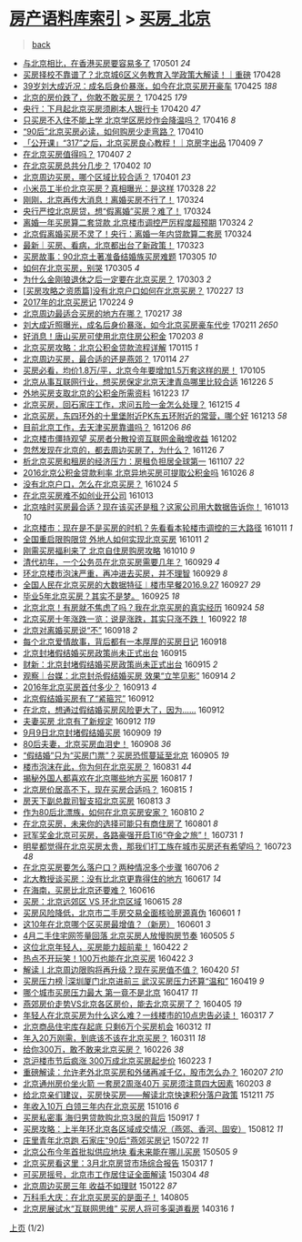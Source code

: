 [房产语料库索引](../../README.md)  > [买房_北京](买房_北京.md)
====
> [back](../README.md)

- [与北京相比，在香港买房要容易多了](http://jkwz.applinzi.com/ittc/6962772982052160517.html#%E4%B8%8E%E5%8C%97%E4%BA%AC%E7%9B%B8%E6%AF%94%EF%BC%8C%E5%9C%A8%E9%A6%99%E6%B8%AF%E4%B9%B0%E6%88%BF%E8%A6%81%E5%AE%B9%E6%98%93%E5%A4%9A%E4%BA%86) 170501 *24* 
- [买房择校不靠谱了？北京城6区义务教育入学政策大解读！｜重磅](http://jkwz.applinzi.com/ittc/6961579873679180804.html#%E4%B9%B0%E6%88%BF%E6%8B%A9%E6%A0%A1%E4%B8%8D%E9%9D%A0%E8%B0%B1%E4%BA%86%EF%BC%9F%E5%8C%97%E4%BA%AC%E5%9F%8E6%E5%8C%BA%E4%B9%89%E5%8A%A1%E6%95%99%E8%82%B2%E5%85%A5%E5%AD%A6%E6%94%BF%E7%AD%96%E5%A4%A7%E8%A7%A3%E8%AF%BB%EF%BC%81%EF%BD%9C%E9%87%8D%E7%A3%85) 170428  
- [39岁刘大成近况：成名后身价暴涨，如今在北京买房开豪车](http://jkwz.applinzi.com/ittc/6960590643976995844.html#39%E5%B2%81%E5%88%98%E5%A4%A7%E6%88%90%E8%BF%91%E5%86%B5%EF%BC%9A%E6%88%90%E5%90%8D%E5%90%8E%E8%BA%AB%E4%BB%B7%E6%9A%B4%E6%B6%A8%EF%BC%8C%E5%A6%82%E4%BB%8A%E5%9C%A8%E5%8C%97%E4%BA%AC%E4%B9%B0%E6%88%BF%E5%BC%80%E8%B1%AA%E8%BD%A6) 170425 *188* 
- [北京的房价跌了，你敢不敢买房？](http://jkwz.applinzi.com/ittc/6960538360576738308.html#%E5%8C%97%E4%BA%AC%E7%9A%84%E6%88%BF%E4%BB%B7%E8%B7%8C%E4%BA%86%EF%BC%8C%E4%BD%A0%E6%95%A2%E4%B8%8D%E6%95%A2%E4%B9%B0%E6%88%BF%EF%BC%9F) 170425 *179* 
- [央行：下月起北京买房须刷本人银行卡](http://jkwz.applinzi.com/ittc/6958706608497492996.html#%E5%A4%AE%E8%A1%8C%EF%BC%9A%E4%B8%8B%E6%9C%88%E8%B5%B7%E5%8C%97%E4%BA%AC%E4%B9%B0%E6%88%BF%E9%A1%BB%E5%88%B7%E6%9C%AC%E4%BA%BA%E9%93%B6%E8%A1%8C%E5%8D%A1) 170420 *47* 
- [只买房不入住不能上学 北京学区房炒作会降温吗？](http://jkwz.applinzi.com/ittc/6957150937817809924.html#%E5%8F%AA%E4%B9%B0%E6%88%BF%E4%B8%8D%E5%85%A5%E4%BD%8F%E4%B8%8D%E8%83%BD%E4%B8%8A%E5%AD%A6+%E5%8C%97%E4%BA%AC%E5%AD%A6%E5%8C%BA%E6%88%BF%E7%82%92%E4%BD%9C%E4%BC%9A%E9%99%8D%E6%B8%A9%E5%90%97%EF%BC%9F) 170416 *8* 
- [“90后”北京买房必读，如何购房少走弯路？](http://jkwz.applinzi.com/ittc/6954933336924488709.html#%E2%80%9C90%E5%90%8E%E2%80%9D%E5%8C%97%E4%BA%AC%E4%B9%B0%E6%88%BF%E5%BF%85%E8%AF%BB%EF%BC%8C%E5%A6%82%E4%BD%95%E8%B4%AD%E6%88%BF%E5%B0%91%E8%B5%B0%E5%BC%AF%E8%B7%AF%EF%BC%9F) 170410  
- [「公开课」“317”之后，北京买房良心教程！｜京房字出品](http://jkwz.applinzi.com/ittc/6954643725862044677.html#%E3%80%8C%E5%85%AC%E5%BC%80%E8%AF%BE%E3%80%8D%E2%80%9C317%E2%80%9D%E4%B9%8B%E5%90%8E%EF%BC%8C%E5%8C%97%E4%BA%AC%E4%B9%B0%E6%88%BF%E8%89%AF%E5%BF%83%E6%95%99%E7%A8%8B%EF%BC%81%EF%BD%9C%E4%BA%AC%E6%88%BF%E5%AD%97%E5%87%BA%E5%93%81) 170409 *7* 
- [在北京买房值得吗？](http://jkwz.applinzi.com/ittc/6953860047925937157.html#%E5%9C%A8%E5%8C%97%E4%BA%AC%E4%B9%B0%E6%88%BF%E5%80%BC%E5%BE%97%E5%90%97%EF%BC%9F) 170407 *2* 
- [在北京买房总共分几步？](http://jkwz.applinzi.com/ittc/6952080064312247301.html#%E5%9C%A8%E5%8C%97%E4%BA%AC%E4%B9%B0%E6%88%BF%E6%80%BB%E5%85%B1%E5%88%86%E5%87%A0%E6%AD%A5%EF%BC%9F) 170402 *10* 
- [北京周边买房，哪个区域比较合适？](http://jkwz.applinzi.com/ittc/6951709118191633412.html#%E5%8C%97%E4%BA%AC%E5%91%A8%E8%BE%B9%E4%B9%B0%E6%88%BF%EF%BC%8C%E5%93%AA%E4%B8%AA%E5%8C%BA%E5%9F%9F%E6%AF%94%E8%BE%83%E5%90%88%E9%80%82%EF%BC%9F) 170401 *23* 
- [小米员工半价北京买房？真相曝光：是这样](http://jkwz.applinzi.com/ittc/6950031556105208836.html#%E5%B0%8F%E7%B1%B3%E5%91%98%E5%B7%A5%E5%8D%8A%E4%BB%B7%E5%8C%97%E4%BA%AC%E4%B9%B0%E6%88%BF%EF%BC%9F%E7%9C%9F%E7%9B%B8%E6%9B%9D%E5%85%89%EF%BC%9A%E6%98%AF%E8%BF%99%E6%A0%B7) 170328 *22* 
- [刚刚，北京再传大消息！离婚买房不行了！](http://jkwz.applinzi.com/ittc/6948682464221479940.html#%E5%88%9A%E5%88%9A%EF%BC%8C%E5%8C%97%E4%BA%AC%E5%86%8D%E4%BC%A0%E5%A4%A7%E6%B6%88%E6%81%AF%EF%BC%81%E7%A6%BB%E5%A9%9A%E4%B9%B0%E6%88%BF%E4%B8%8D%E8%A1%8C%E4%BA%86%EF%BC%81) 170324  
- [央行严控北京房贷，想“假离婚”买房？难了！](http://jkwz.applinzi.com/ittc/6948616040501216261.html#%E5%A4%AE%E8%A1%8C%E4%B8%A5%E6%8E%A7%E5%8C%97%E4%BA%AC%E6%88%BF%E8%B4%B7%EF%BC%8C%E6%83%B3%E2%80%9C%E5%81%87%E7%A6%BB%E5%A9%9A%E2%80%9D%E4%B9%B0%E6%88%BF%EF%BC%9F%E9%9A%BE%E4%BA%86%EF%BC%81) 170324  
- [离婚一年买房算二套贷款 北京楼市调控严厉程度超预期](http://jkwz.applinzi.com/ittc/6948551991017079813.html#%E7%A6%BB%E5%A9%9A%E4%B8%80%E5%B9%B4%E4%B9%B0%E6%88%BF%E7%AE%97%E4%BA%8C%E5%A5%97%E8%B4%B7%E6%AC%BE+%E5%8C%97%E4%BA%AC%E6%A5%BC%E5%B8%82%E8%B0%83%E6%8E%A7%E4%B8%A5%E5%8E%89%E7%A8%8B%E5%BA%A6%E8%B6%85%E9%A2%84%E6%9C%9F) 170324 *2* 
- [北京假离婚买房不灵了！央行：离婚一年内贷款算二套房](http://jkwz.applinzi.com/ittc/6948523357770351620.html#%E5%8C%97%E4%BA%AC%E5%81%87%E7%A6%BB%E5%A9%9A%E4%B9%B0%E6%88%BF%E4%B8%8D%E7%81%B5%E4%BA%86%EF%BC%81%E5%A4%AE%E8%A1%8C%EF%BC%9A%E7%A6%BB%E5%A9%9A%E4%B8%80%E5%B9%B4%E5%86%85%E8%B4%B7%E6%AC%BE%E7%AE%97%E4%BA%8C%E5%A5%97%E6%88%BF) 170324  
- [最新｜买房、看病，北京都出台了新政策！](http://jkwz.applinzi.com/ittc/6948277362859967493.html#%E6%9C%80%E6%96%B0%EF%BD%9C%E4%B9%B0%E6%88%BF%E3%80%81%E7%9C%8B%E7%97%85%EF%BC%8C%E5%8C%97%E4%BA%AC%E9%83%BD%E5%87%BA%E5%8F%B0%E4%BA%86%E6%96%B0%E6%94%BF%E7%AD%96%EF%BC%81) 170323  
- [买房故事：90北京土著准备结婚族买房难题](http://jkwz.applinzi.com/ittc/6941682160565224453.html#%E4%B9%B0%E6%88%BF%E6%95%85%E4%BA%8B%EF%BC%9A90%E5%8C%97%E4%BA%AC%E5%9C%9F%E8%91%97%E5%87%86%E5%A4%87%E7%BB%93%E5%A9%9A%E6%97%8F%E4%B9%B0%E6%88%BF%E9%9A%BE%E9%A2%98) 170305 *10* 
- [如何在北京买房，别哭](http://jkwz.applinzi.com/ittc/6941187813616911365.html#%E5%A6%82%E4%BD%95%E5%9C%A8%E5%8C%97%E4%BA%AC%E4%B9%B0%E6%88%BF%EF%BC%8C%E5%88%AB%E5%93%AD) 170305 *4* 
- [为什么金刚狼退休之后一定要在北京买房？](http://jkwz.applinzi.com/ittc/6940921643462558725.html#%E4%B8%BA%E4%BB%80%E4%B9%88%E9%87%91%E5%88%9A%E7%8B%BC%E9%80%80%E4%BC%91%E4%B9%8B%E5%90%8E%E4%B8%80%E5%AE%9A%E8%A6%81%E5%9C%A8%E5%8C%97%E4%BA%AC%E4%B9%B0%E6%88%BF%EF%BC%9F) 170303 *2* 
- [[买房攻略之资质篇]没有北京户口如何在北京买房？](http://jkwz.applinzi.com/ittc/6939326395342914565.html#%5B%E4%B9%B0%E6%88%BF%E6%94%BB%E7%95%A5%E4%B9%8B%E8%B5%84%E8%B4%A8%E7%AF%87%5D%E6%B2%A1%E6%9C%89%E5%8C%97%E4%BA%AC%E6%88%B7%E5%8F%A3%E5%A6%82%E4%BD%95%E5%9C%A8%E5%8C%97%E4%BA%AC%E4%B9%B0%E6%88%BF%EF%BC%9F) 170227 *13* 
- [2017年的北京买房记](http://jkwz.applinzi.com/ittc/6938252194410398724.html#2017%E5%B9%B4%E7%9A%84%E5%8C%97%E4%BA%AC%E4%B9%B0%E6%88%BF%E8%AE%B0) 170224 *9* 
- [北京周边最适合买房的地方在哪？](http://jkwz.applinzi.com/ittc/6935653487131231236.html#%E5%8C%97%E4%BA%AC%E5%91%A8%E8%BE%B9%E6%9C%80%E9%80%82%E5%90%88%E4%B9%B0%E6%88%BF%E7%9A%84%E5%9C%B0%E6%96%B9%E5%9C%A8%E5%93%AA%EF%BC%9F) 170217 *38* 
- [刘大成近照曝光，成名后身价暴涨，如今北京买房豪车代步](http://jkwz.applinzi.com/ittc/6933406876091024388.html#%E5%88%98%E5%A4%A7%E6%88%90%E8%BF%91%E7%85%A7%E6%9B%9D%E5%85%89%EF%BC%8C%E6%88%90%E5%90%8D%E5%90%8E%E8%BA%AB%E4%BB%B7%E6%9A%B4%E6%B6%A8%EF%BC%8C%E5%A6%82%E4%BB%8A%E5%8C%97%E4%BA%AC%E4%B9%B0%E6%88%BF%E8%B1%AA%E8%BD%A6%E4%BB%A3%E6%AD%A5) 170211 *2650* 
- [好消息！唐山买房可使用北京住房公积金](http://jkwz.applinzi.com/ittc/6930524672218366980.html#%E5%A5%BD%E6%B6%88%E6%81%AF%EF%BC%81%E5%94%90%E5%B1%B1%E4%B9%B0%E6%88%BF%E5%8F%AF%E4%BD%BF%E7%94%A8%E5%8C%97%E4%BA%AC%E4%BD%8F%E6%88%BF%E5%85%AC%E7%A7%AF%E9%87%91) 170203 *8* 
- [北京买房攻略：北京公积金贷款流程详解](http://jkwz.applinzi.com/ittc/6922645039095481349.html#%E5%8C%97%E4%BA%AC%E4%B9%B0%E6%88%BF%E6%94%BB%E7%95%A5%EF%BC%9A%E5%8C%97%E4%BA%AC%E5%85%AC%E7%A7%AF%E9%87%91%E8%B4%B7%E6%AC%BE%E6%B5%81%E7%A8%8B%E8%AF%A6%E8%A7%A3) 170115 *1* 
- [北京周边买房，最合适的还是燕郊？](http://jkwz.applinzi.com/ittc/6923124263052903428.html#%E5%8C%97%E4%BA%AC%E5%91%A8%E8%BE%B9%E4%B9%B0%E6%88%BF%EF%BC%8C%E6%9C%80%E5%90%88%E9%80%82%E7%9A%84%E8%BF%98%E6%98%AF%E7%87%95%E9%83%8A%EF%BC%9F) 170114 *27* 
- [买房必看，均价1.8万/平，北京今年要增加1.5万套这样的房！](http://jkwz.applinzi.com/ittc/6919699174483559429.html#%E4%B9%B0%E6%88%BF%E5%BF%85%E7%9C%8B%EF%BC%8C%E5%9D%87%E4%BB%B71.8%E4%B8%87%2F%E5%B9%B3%EF%BC%8C%E5%8C%97%E4%BA%AC%E4%BB%8A%E5%B9%B4%E8%A6%81%E5%A2%9E%E5%8A%A01.5%E4%B8%87%E5%A5%97%E8%BF%99%E6%A0%B7%E7%9A%84%E6%88%BF%EF%BC%81) 170105  
- [北京从事互联网行业，想买房保定北京天津青岛哪里比较合适](http://jkwz.applinzi.com/ittc/6915891507671614469.html#%E5%8C%97%E4%BA%AC%E4%BB%8E%E4%BA%8B%E4%BA%92%E8%81%94%E7%BD%91%E8%A1%8C%E4%B8%9A%EF%BC%8C%E6%83%B3%E4%B9%B0%E6%88%BF%E4%BF%9D%E5%AE%9A%E5%8C%97%E4%BA%AC%E5%A4%A9%E6%B4%A5%E9%9D%92%E5%B2%9B%E5%93%AA%E9%87%8C%E6%AF%94%E8%BE%83%E5%90%88%E9%80%82) 161226 *5* 
- [外地买房支取北京的公积金所需资料](http://jkwz.applinzi.com/ittc/6914871314371593220.html#%E5%A4%96%E5%9C%B0%E4%B9%B0%E6%88%BF%E6%94%AF%E5%8F%96%E5%8C%97%E4%BA%AC%E7%9A%84%E5%85%AC%E7%A7%AF%E9%87%91%E6%89%80%E9%9C%80%E8%B5%84%E6%96%99) 161223 *17* 
- [北京买房，回石家庄工作，求问五险一金怎么处理？](http://jkwz.applinzi.com/ittc/6911812406744712196.html#%E5%8C%97%E4%BA%AC%E4%B9%B0%E6%88%BF%EF%BC%8C%E5%9B%9E%E7%9F%B3%E5%AE%B6%E5%BA%84%E5%B7%A5%E4%BD%9C%EF%BC%8C%E6%B1%82%E9%97%AE%E4%BA%94%E9%99%A9%E4%B8%80%E9%87%91%E6%80%8E%E4%B9%88%E5%A4%84%E7%90%86%EF%BC%9F) 161215 *4* 
- [北京买房，东四环外的十里堡附近PK东五环附近的常营，哪个好](http://jkwz.applinzi.com/ittc/6911075442949096452.html#%E5%8C%97%E4%BA%AC%E4%B9%B0%E6%88%BF%EF%BC%8C%E4%B8%9C%E5%9B%9B%E7%8E%AF%E5%A4%96%E7%9A%84%E5%8D%81%E9%87%8C%E5%A0%A1%E9%99%84%E8%BF%91PK%E4%B8%9C%E4%BA%94%E7%8E%AF%E9%99%84%E8%BF%91%E7%9A%84%E5%B8%B8%E8%90%A5%EF%BC%8C%E5%93%AA%E4%B8%AA%E5%A5%BD) 161213 *58* 
- [目前北京工作，去天津买房靠谱吗？](http://jkwz.applinzi.com/ittc/6908462061297599492.html#%E7%9B%AE%E5%89%8D%E5%8C%97%E4%BA%AC%E5%B7%A5%E4%BD%9C%EF%BC%8C%E5%8E%BB%E5%A4%A9%E6%B4%A5%E4%B9%B0%E6%88%BF%E9%9D%A0%E8%B0%B1%E5%90%97%EF%BC%9F) 161206 *86* 
- [北京楼市僵持观望 买房者分散投资互联网金融增收益](http://jkwz.applinzi.com/ittc/6907085848901583877.html#%E5%8C%97%E4%BA%AC%E6%A5%BC%E5%B8%82%E5%83%B5%E6%8C%81%E8%A7%82%E6%9C%9B+%E4%B9%B0%E6%88%BF%E8%80%85%E5%88%86%E6%95%A3%E6%8A%95%E8%B5%84%E4%BA%92%E8%81%94%E7%BD%91%E9%87%91%E8%9E%8D%E5%A2%9E%E6%94%B6%E7%9B%8A) 161202  
- [忽然发现在北京的，都去周边买房了，为什么？](http://jkwz.applinzi.com/ittc/6904789954646770693.html#%E5%BF%BD%E7%84%B6%E5%8F%91%E7%8E%B0%E5%9C%A8%E5%8C%97%E4%BA%AC%E7%9A%84%EF%BC%8C%E9%83%BD%E5%8E%BB%E5%91%A8%E8%BE%B9%E4%B9%B0%E6%88%BF%E4%BA%86%EF%BC%8C%E4%B8%BA%E4%BB%80%E4%B9%88%EF%BC%9F) 161126 *7* 
- [析北京买房和租房的经济压力：房租负担居全球第一](http://jkwz.applinzi.com/ittc/6897684175066235908.html#%E6%9E%90%E5%8C%97%E4%BA%AC%E4%B9%B0%E6%88%BF%E5%92%8C%E7%A7%9F%E6%88%BF%E7%9A%84%E7%BB%8F%E6%B5%8E%E5%8E%8B%E5%8A%9B%EF%BC%9A%E6%88%BF%E7%A7%9F%E8%B4%9F%E6%8B%85%E5%B1%85%E5%85%A8%E7%90%83%E7%AC%AC%E4%B8%80) 161107 *22* 
- [2016北京公积金贷款利率 北京异地买房可提取公积金吗](http://jkwz.applinzi.com/ittc/6893337859833988101.html#2016%E5%8C%97%E4%BA%AC%E5%85%AC%E7%A7%AF%E9%87%91%E8%B4%B7%E6%AC%BE%E5%88%A9%E7%8E%87+%E5%8C%97%E4%BA%AC%E5%BC%82%E5%9C%B0%E4%B9%B0%E6%88%BF%E5%8F%AF%E6%8F%90%E5%8F%96%E5%85%AC%E7%A7%AF%E9%87%91%E5%90%97) 161026 *8* 
- [没有北京户口，怎么在北京买房？](http://jkwz.applinzi.com/ittc/6892516771570910213.html#%E6%B2%A1%E6%9C%89%E5%8C%97%E4%BA%AC%E6%88%B7%E5%8F%A3%EF%BC%8C%E6%80%8E%E4%B9%88%E5%9C%A8%E5%8C%97%E4%BA%AC%E4%B9%B0%E6%88%BF%EF%BC%9F) 161024 *5* 
- [在北京买房难不如创业开公司](http://jkwz.applinzi.com/ittc/6888512300293555205.html#%E5%9C%A8%E5%8C%97%E4%BA%AC%E4%B9%B0%E6%88%BF%E9%9A%BE%E4%B8%8D%E5%A6%82%E5%88%9B%E4%B8%9A%E5%BC%80%E5%85%AC%E5%8F%B8) 161013  
- [北京啥时买房最合适？现在该买还是租？这家公司用大数据告诉你！](http://jkwz.applinzi.com/ittc/6888478953819341828.html#%E5%8C%97%E4%BA%AC%E5%95%A5%E6%97%B6%E4%B9%B0%E6%88%BF%E6%9C%80%E5%90%88%E9%80%82%EF%BC%9F%E7%8E%B0%E5%9C%A8%E8%AF%A5%E4%B9%B0%E8%BF%98%E6%98%AF%E7%A7%9F%EF%BC%9F%E8%BF%99%E5%AE%B6%E5%85%AC%E5%8F%B8%E7%94%A8%E5%A4%A7%E6%95%B0%E6%8D%AE%E5%91%8A%E8%AF%89%E4%BD%A0%EF%BC%81) 161013 *10* 
- [北京楼市：现在是不是买房的时机？先看看本轮楼市调控的三大路径](http://jkwz.applinzi.com/ittc/6887865617700357125.html#%E5%8C%97%E4%BA%AC%E6%A5%BC%E5%B8%82%EF%BC%9A%E7%8E%B0%E5%9C%A8%E6%98%AF%E4%B8%8D%E6%98%AF%E4%B9%B0%E6%88%BF%E7%9A%84%E6%97%B6%E6%9C%BA%EF%BC%9F%E5%85%88%E7%9C%8B%E7%9C%8B%E6%9C%AC%E8%BD%AE%E6%A5%BC%E5%B8%82%E8%B0%83%E6%8E%A7%E7%9A%84%E4%B8%89%E5%A4%A7%E8%B7%AF%E5%BE%84) 161011 *1* 
- [全国重启限购限贷 外地人如何实现北京买房](http://jkwz.applinzi.com/ittc/6887726912541033476.html#%E5%85%A8%E5%9B%BD%E9%87%8D%E5%90%AF%E9%99%90%E8%B4%AD%E9%99%90%E8%B4%B7+%E5%A4%96%E5%9C%B0%E4%BA%BA%E5%A6%82%E4%BD%95%E5%AE%9E%E7%8E%B0%E5%8C%97%E4%BA%AC%E4%B9%B0%E6%88%BF) 161011 *2* 
- [刚需买房福利来了 北京自住房购房攻略](http://jkwz.applinzi.com/ittc/6887386571786945541.html#%E5%88%9A%E9%9C%80%E4%B9%B0%E6%88%BF%E7%A6%8F%E5%88%A9%E6%9D%A5%E4%BA%86+%E5%8C%97%E4%BA%AC%E8%87%AA%E4%BD%8F%E6%88%BF%E8%B4%AD%E6%88%BF%E6%94%BB%E7%95%A5) 161010 *9* 
- [清代初年，一个公务员在北京买房需要几年？](http://jkwz.applinzi.com/ittc/6883429950408885253.html#%E6%B8%85%E4%BB%A3%E5%88%9D%E5%B9%B4%EF%BC%8C%E4%B8%80%E4%B8%AA%E5%85%AC%E5%8A%A1%E5%91%98%E5%9C%A8%E5%8C%97%E4%BA%AC%E4%B9%B0%E6%88%BF%E9%9C%80%E8%A6%81%E5%87%A0%E5%B9%B4%EF%BC%9F) 160929 *4* 
- [环北京楼市泡沫严重，再冲进去买房，并不理智](http://jkwz.applinzi.com/ittc/6883386954393060356.html#%E7%8E%AF%E5%8C%97%E4%BA%AC%E6%A5%BC%E5%B8%82%E6%B3%A1%E6%B2%AB%E4%B8%A5%E9%87%8D%EF%BC%8C%E5%86%8D%E5%86%B2%E8%BF%9B%E5%8E%BB%E4%B9%B0%E6%88%BF%EF%BC%8C%E5%B9%B6%E4%B8%8D%E7%90%86%E6%99%BA) 160929 *8* 
- [全国人民在北京买房的大数据特征︱楼市早餐2016.9.27](http://jkwz.applinzi.com/ittc/6882420555369677829.html#%E5%85%A8%E5%9B%BD%E4%BA%BA%E6%B0%91%E5%9C%A8%E5%8C%97%E4%BA%AC%E4%B9%B0%E6%88%BF%E7%9A%84%E5%A4%A7%E6%95%B0%E6%8D%AE%E7%89%B9%E5%BE%81%EF%B8%B1%E6%A5%BC%E5%B8%82%E6%97%A9%E9%A4%902016.9.27) 160927 *29* 
- [毕业5年北京买房？其实不是梦。](http://jkwz.applinzi.com/ittc/6881373511267910660.html#%E6%AF%95%E4%B8%9A5%E5%B9%B4%E5%8C%97%E4%BA%AC%E4%B9%B0%E6%88%BF%EF%BC%9F%E5%85%B6%E5%AE%9E%E4%B8%8D%E6%98%AF%E6%A2%A6%E3%80%82) 160925 *18* 
- [北京北京！有房就不焦虑了吗？我在北京买房的真实经历](http://jkwz.applinzi.com/ittc/6881542741149877252.html#%E5%8C%97%E4%BA%AC%E5%8C%97%E4%BA%AC%EF%BC%81%E6%9C%89%E6%88%BF%E5%B0%B1%E4%B8%8D%E7%84%A6%E8%99%91%E4%BA%86%E5%90%97%EF%BC%9F%E6%88%91%E5%9C%A8%E5%8C%97%E4%BA%AC%E4%B9%B0%E6%88%BF%E7%9A%84%E7%9C%9F%E5%AE%9E%E7%BB%8F%E5%8E%86) 160924 *58* 
- [北京买房十年涨跌一览：说是涨跌，其实只涨不跌！](http://jkwz.applinzi.com/ittc/6880752120055202820.html#%E5%8C%97%E4%BA%AC%E4%B9%B0%E6%88%BF%E5%8D%81%E5%B9%B4%E6%B6%A8%E8%B7%8C%E4%B8%80%E8%A7%88%EF%BC%9A%E8%AF%B4%E6%98%AF%E6%B6%A8%E8%B7%8C%EF%BC%8C%E5%85%B6%E5%AE%9E%E5%8F%AA%E6%B6%A8%E4%B8%8D%E8%B7%8C%EF%BC%81) 160922 *18* 
- [北京对离婚买房说“不”](http://jkwz.applinzi.com/ittc/6879299132941927428.html#%E5%8C%97%E4%BA%AC%E5%AF%B9%E7%A6%BB%E5%A9%9A%E4%B9%B0%E6%88%BF%E8%AF%B4%E2%80%9C%E4%B8%8D%E2%80%9D) 160918 *2* 
- [每个北京爱情故事，背后都有一本厚厚的买房日记](http://jkwz.applinzi.com/ittc/6879211004260516869.html#%E6%AF%8F%E4%B8%AA%E5%8C%97%E4%BA%AC%E7%88%B1%E6%83%85%E6%95%85%E4%BA%8B%EF%BC%8C%E8%83%8C%E5%90%8E%E9%83%BD%E6%9C%89%E4%B8%80%E6%9C%AC%E5%8E%9A%E5%8E%9A%E7%9A%84%E4%B9%B0%E6%88%BF%E6%97%A5%E8%AE%B0) 160918  
- [北京封堵假结婚买房政策尚未正式出台](http://jkwz.applinzi.com/ittc/6877873847272997892.html#%E5%8C%97%E4%BA%AC%E5%B0%81%E5%A0%B5%E5%81%87%E7%BB%93%E5%A9%9A%E4%B9%B0%E6%88%BF%E6%94%BF%E7%AD%96%E5%B0%9A%E6%9C%AA%E6%AD%A3%E5%BC%8F%E5%87%BA%E5%8F%B0) 160915  
- [财新：北京封堵假结婚买房政策尚未正式出台](http://jkwz.applinzi.com/ittc/6877828602934068229.html#%E8%B4%A2%E6%96%B0%EF%BC%9A%E5%8C%97%E4%BA%AC%E5%B0%81%E5%A0%B5%E5%81%87%E7%BB%93%E5%A9%9A%E4%B9%B0%E6%88%BF%E6%94%BF%E7%AD%96%E5%B0%9A%E6%9C%AA%E6%AD%A3%E5%BC%8F%E5%87%BA%E5%8F%B0) 160915 *2* 
- [观察｜台媒：北京封杀假结婚买房 效果“立竿见影”](http://jkwz.applinzi.com/ittc/6877771922129028100.html#%E8%A7%82%E5%AF%9F%EF%BD%9C%E5%8F%B0%E5%AA%92%EF%BC%9A%E5%8C%97%E4%BA%AC%E5%B0%81%E6%9D%80%E5%81%87%E7%BB%93%E5%A9%9A%E4%B9%B0%E6%88%BF+%E6%95%88%E6%9E%9C%E2%80%9C%E7%AB%8B%E7%AB%BF%E8%A7%81%E5%BD%B1%E2%80%9D) 160914 *2* 
- [2016年北京买房首付多少？](http://jkwz.applinzi.com/ittc/6877287011894952964.html#2016%E5%B9%B4%E5%8C%97%E4%BA%AC%E4%B9%B0%E6%88%BF%E9%A6%96%E4%BB%98%E5%A4%9A%E5%B0%91%EF%BC%9F) 160913 *4* 
- [北京假结婚买房有了“紧箍咒”](http://jkwz.applinzi.com/ittc/6877026823258506245.html#%E5%8C%97%E4%BA%AC%E5%81%87%E7%BB%93%E5%A9%9A%E4%B9%B0%E6%88%BF%E6%9C%89%E4%BA%86%E2%80%9C%E7%B4%A7%E7%AE%8D%E5%92%92%E2%80%9D) 160912  
- [在北京，想通过假结婚买房风险更大了，因为......](http://jkwz.applinzi.com/ittc/6876996089487557636.html#%E5%9C%A8%E5%8C%97%E4%BA%AC%EF%BC%8C%E6%83%B3%E9%80%9A%E8%BF%87%E5%81%87%E7%BB%93%E5%A9%9A%E4%B9%B0%E6%88%BF%E9%A3%8E%E9%99%A9%E6%9B%B4%E5%A4%A7%E4%BA%86%EF%BC%8C%E5%9B%A0%E4%B8%BA......) 160912  
- [夫妻买房 北京有了新规定](http://jkwz.applinzi.com/ittc/6876971823606006789.html#%E5%A4%AB%E5%A6%BB%E4%B9%B0%E6%88%BF+%E5%8C%97%E4%BA%AC%E6%9C%89%E4%BA%86%E6%96%B0%E8%A7%84%E5%AE%9A) 160912 *119* 
- [9月9日北京封堵假结婚买房](http://jkwz.applinzi.com/ittc/6875784147448103940.html#9%E6%9C%889%E6%97%A5%E5%8C%97%E4%BA%AC%E5%B0%81%E5%A0%B5%E5%81%87%E7%BB%93%E5%A9%9A%E4%B9%B0%E6%88%BF) 160909 *19* 
- [80后夫妻，北京买房血泪史！](http://jkwz.applinzi.com/ittc/6875540372800930821.html#80%E5%90%8E%E5%A4%AB%E5%A6%BB%EF%BC%8C%E5%8C%97%E4%BA%AC%E4%B9%B0%E6%88%BF%E8%A1%80%E6%B3%AA%E5%8F%B2%EF%BC%81) 160908 *36* 
- [“假结婚”只为“买房门票”？买房恐慌蔓延至北京](http://jkwz.applinzi.com/ittc/6874339479661315076.html#%E2%80%9C%E5%81%87%E7%BB%93%E5%A9%9A%E2%80%9D%E5%8F%AA%E4%B8%BA%E2%80%9C%E4%B9%B0%E6%88%BF%E9%97%A8%E7%A5%A8%E2%80%9D%EF%BC%9F%E4%B9%B0%E6%88%BF%E6%81%90%E6%85%8C%E8%94%93%E5%BB%B6%E8%87%B3%E5%8C%97%E4%BA%AC) 160905 *19* 
- [楼市泡沫在此，你为何在北京买房？](http://jkwz.applinzi.com/ittc/6872578290254087172.html#%E6%A5%BC%E5%B8%82%E6%B3%A1%E6%B2%AB%E5%9C%A8%E6%AD%A4%EF%BC%8C%E4%BD%A0%E4%B8%BA%E4%BD%95%E5%9C%A8%E5%8C%97%E4%BA%AC%E4%B9%B0%E6%88%BF%EF%BC%9F) 160831 *44* 
- [揭秘外国人都喜欢在北京哪些地方买房](http://jkwz.applinzi.com/ittc/6867257999713895429.html#%E6%8F%AD%E7%A7%98%E5%A4%96%E5%9B%BD%E4%BA%BA%E9%83%BD%E5%96%9C%E6%AC%A2%E5%9C%A8%E5%8C%97%E4%BA%AC%E5%93%AA%E4%BA%9B%E5%9C%B0%E6%96%B9%E4%B9%B0%E6%88%BF) 160817 *1* 
- [北京房价居高不下，现在买房合适吗？](http://jkwz.applinzi.com/ittc/6866504153072927749.html#%E5%8C%97%E4%BA%AC%E6%88%BF%E4%BB%B7%E5%B1%85%E9%AB%98%E4%B8%8D%E4%B8%8B%EF%BC%8C%E7%8E%B0%E5%9C%A8%E4%B9%B0%E6%88%BF%E5%90%88%E9%80%82%E5%90%97%EF%BC%9F) 160815 *1* 
- [房天下副总裁司智支招北京买房](http://jkwz.applinzi.com/ittc/6865414918538527749.html#%E6%88%BF%E5%A4%A9%E4%B8%8B%E5%89%AF%E6%80%BB%E8%A3%81%E5%8F%B8%E6%99%BA%E6%94%AF%E6%8B%9B%E5%8C%97%E4%BA%AC%E4%B9%B0%E6%88%BF) 160813 *3* 
- [作为80后北漂族，如何在北京买房安家？](http://jkwz.applinzi.com/ittc/6864731117915210757.html#%E4%BD%9C%E4%B8%BA80%E5%90%8E%E5%8C%97%E6%BC%82%E6%97%8F%EF%BC%8C%E5%A6%82%E4%BD%95%E5%9C%A8%E5%8C%97%E4%BA%AC%E4%B9%B0%E6%88%BF%E5%AE%89%E5%AE%B6%EF%BC%9F) 160810 *2* 
- [在北京买房，未来你的选择可能只有商住房了](http://jkwz.applinzi.com/ittc/6861172394491905028.html#%E5%9C%A8%E5%8C%97%E4%BA%AC%E4%B9%B0%E6%88%BF%EF%BC%8C%E6%9C%AA%E6%9D%A5%E4%BD%A0%E7%9A%84%E9%80%89%E6%8B%A9%E5%8F%AF%E8%83%BD%E5%8F%AA%E6%9C%89%E5%95%86%E4%BD%8F%E6%88%BF%E4%BA%86) 160801 *8* 
- [冠军奖金北京可买房，各路豪强开启TI6“夺金之旅”！](http://jkwz.applinzi.com/ittc/6861031497401893893.html#%E5%86%A0%E5%86%9B%E5%A5%96%E9%87%91%E5%8C%97%E4%BA%AC%E5%8F%AF%E4%B9%B0%E6%88%BF%EF%BC%8C%E5%90%84%E8%B7%AF%E8%B1%AA%E5%BC%BA%E5%BC%80%E5%90%AFTI6%E2%80%9C%E5%A4%BA%E9%87%91%E4%B9%8B%E6%97%85%E2%80%9D%EF%BC%81) 160731 *1* 
- [明星都觉得在北京买房太贵，那我们打工族在城市买房还有希望吗？](http://jkwz.applinzi.com/ittc/6858149971437814788.html#%E6%98%8E%E6%98%9F%E9%83%BD%E8%A7%89%E5%BE%97%E5%9C%A8%E5%8C%97%E4%BA%AC%E4%B9%B0%E6%88%BF%E5%A4%AA%E8%B4%B5%EF%BC%8C%E9%82%A3%E6%88%91%E4%BB%AC%E6%89%93%E5%B7%A5%E6%97%8F%E5%9C%A8%E5%9F%8E%E5%B8%82%E4%B9%B0%E6%88%BF%E8%BF%98%E6%9C%89%E5%B8%8C%E6%9C%9B%E5%90%97%EF%BC%9F) 160723 *48* 
- [在北京买房要怎么落户口？两种情况多个步骤](http://jkwz.applinzi.com/ittc/6851790729285993476.html#%E5%9C%A8%E5%8C%97%E4%BA%AC%E4%B9%B0%E6%88%BF%E8%A6%81%E6%80%8E%E4%B9%88%E8%90%BD%E6%88%B7%E5%8F%A3%EF%BC%9F%E4%B8%A4%E7%A7%8D%E6%83%85%E5%86%B5%E5%A4%9A%E4%B8%AA%E6%AD%A5%E9%AA%A4) 160706 *2* 
- [北大教授谈买房：没有比北京更靠得住的地方](http://jkwz.applinzi.com/ittc/6844687349333885957.html#%E5%8C%97%E5%A4%A7%E6%95%99%E6%8E%88%E8%B0%88%E4%B9%B0%E6%88%BF%EF%BC%9A%E6%B2%A1%E6%9C%89%E6%AF%94%E5%8C%97%E4%BA%AC%E6%9B%B4%E9%9D%A0%E5%BE%97%E4%BD%8F%E7%9A%84%E5%9C%B0%E6%96%B9) 160617 *14* 
- [在海南，买房比北京还要难？](http://jkwz.applinzi.com/ittc/6844275223507256325.html#%E5%9C%A8%E6%B5%B7%E5%8D%97%EF%BC%8C%E4%B9%B0%E6%88%BF%E6%AF%94%E5%8C%97%E4%BA%AC%E8%BF%98%E8%A6%81%E9%9A%BE%EF%BC%9F) 160616  
- [买房：北京远郊区 VS 环北京区域](http://jkwz.applinzi.com/ittc/6843891846899827716.html#%E4%B9%B0%E6%88%BF%EF%BC%9A%E5%8C%97%E4%BA%AC%E8%BF%9C%E9%83%8A%E5%8C%BA+VS+%E7%8E%AF%E5%8C%97%E4%BA%AC%E5%8C%BA%E5%9F%9F) 160615 *28* 
- [买房风险降低，北京市二手房交易全面核验房源真伪](http://jkwz.applinzi.com/ittc/6838839378423841797.html#%E4%B9%B0%E6%88%BF%E9%A3%8E%E9%99%A9%E9%99%8D%E4%BD%8E%EF%BC%8C%E5%8C%97%E4%BA%AC%E5%B8%82%E4%BA%8C%E6%89%8B%E6%88%BF%E4%BA%A4%E6%98%93%E5%85%A8%E9%9D%A2%E6%A0%B8%E9%AA%8C%E6%88%BF%E6%BA%90%E7%9C%9F%E4%BC%AA) 160601 *1* 
- [这10年在北京哪个区买房最增值？（新房）](http://jkwz.applinzi.com/ittc/6838327458302280708.html#%E8%BF%9910%E5%B9%B4%E5%9C%A8%E5%8C%97%E4%BA%AC%E5%93%AA%E4%B8%AA%E5%8C%BA%E4%B9%B0%E6%88%BF%E6%9C%80%E5%A2%9E%E5%80%BC%EF%BC%9F%EF%BC%88%E6%96%B0%E6%88%BF%EF%BC%89) 160601 *3* 
- [4月二手住宅网签量回落 北京买房人放慢购房节奏](http://jkwz.applinzi.com/ittc/6828734529426424836.html#4%E6%9C%88%E4%BA%8C%E6%89%8B%E4%BD%8F%E5%AE%85%E7%BD%91%E7%AD%BE%E9%87%8F%E5%9B%9E%E8%90%BD+%E5%8C%97%E4%BA%AC%E4%B9%B0%E6%88%BF%E4%BA%BA%E6%94%BE%E6%85%A2%E8%B4%AD%E6%88%BF%E8%8A%82%E5%A5%8F) 160505 *5* 
- [这位北京年轻人，买房能力超前辈！](http://jkwz.applinzi.com/ittc/6823916406374401028.html#%E8%BF%99%E4%BD%8D%E5%8C%97%E4%BA%AC%E5%B9%B4%E8%BD%BB%E4%BA%BA%EF%BC%8C%E4%B9%B0%E6%88%BF%E8%83%BD%E5%8A%9B%E8%B6%85%E5%89%8D%E8%BE%88%EF%BC%81) 160422 *2* 
- [热点不开玩笑！100万也能在北京买房](http://jkwz.applinzi.com/ittc/6823884428677743621.html#%E7%83%AD%E7%82%B9%E4%B8%8D%E5%BC%80%E7%8E%A9%E7%AC%91%EF%BC%81100%E4%B8%87%E4%B9%9F%E8%83%BD%E5%9C%A8%E5%8C%97%E4%BA%AC%E4%B9%B0%E6%88%BF) 160422 *3* 
- [解读丨北京周边限购将再升级？现在买房值不值？](http://jkwz.applinzi.com/ittc/6823280675620652037.html#%E8%A7%A3%E8%AF%BB%E4%B8%A8%E5%8C%97%E4%BA%AC%E5%91%A8%E8%BE%B9%E9%99%90%E8%B4%AD%E5%B0%86%E5%86%8D%E5%8D%87%E7%BA%A7%EF%BC%9F%E7%8E%B0%E5%9C%A8%E4%B9%B0%E6%88%BF%E5%80%BC%E4%B8%8D%E5%80%BC%EF%BC%9F) 160420 *51* 
- [买房压力榜 |深圳厦门北京进前三  武汉买房压力还算“温和”](http://jkwz.applinzi.com/ittc/6822718944146097156.html#%E4%B9%B0%E6%88%BF%E5%8E%8B%E5%8A%9B%E6%A6%9C+%7C%E6%B7%B1%E5%9C%B3%E5%8E%A6%E9%97%A8%E5%8C%97%E4%BA%AC%E8%BF%9B%E5%89%8D%E4%B8%89++%E6%AD%A6%E6%B1%89%E4%B9%B0%E6%88%BF%E5%8E%8B%E5%8A%9B%E8%BF%98%E7%AE%97%E2%80%9C%E6%B8%A9%E5%92%8C%E2%80%9D) 160419 *9* 
- [哪个城市买房压力最大 第一竟不是北京](http://jkwz.applinzi.com/ittc/6821967469652476932.html#%E5%93%AA%E4%B8%AA%E5%9F%8E%E5%B8%82%E4%B9%B0%E6%88%BF%E5%8E%8B%E5%8A%9B%E6%9C%80%E5%A4%A7+%E7%AC%AC%E4%B8%80%E7%AB%9F%E4%B8%8D%E6%98%AF%E5%8C%97%E4%BA%AC) 160417 *11* 
- [燕郊房价走势VS北京各区房价，能去北京买房了？](http://jkwz.applinzi.com/ittc/6817533085994189829.html#%E7%87%95%E9%83%8A%E6%88%BF%E4%BB%B7%E8%B5%B0%E5%8A%BFVS%E5%8C%97%E4%BA%AC%E5%90%84%E5%8C%BA%E6%88%BF%E4%BB%B7%EF%BC%8C%E8%83%BD%E5%8E%BB%E5%8C%97%E4%BA%AC%E4%B9%B0%E6%88%BF%E4%BA%86%EF%BC%9F) 160405 *19* 
- [年轻人在北京买房为什么这么难？一线楼市的10点忠告必读！](http://jkwz.applinzi.com/ittc/6810577611654693893.html#%E5%B9%B4%E8%BD%BB%E4%BA%BA%E5%9C%A8%E5%8C%97%E4%BA%AC%E4%B9%B0%E6%88%BF%E4%B8%BA%E4%BB%80%E4%B9%88%E8%BF%99%E4%B9%88%E9%9A%BE%EF%BC%9F%E4%B8%80%E7%BA%BF%E6%A5%BC%E5%B8%82%E7%9A%8410%E7%82%B9%E5%BF%A0%E5%91%8A%E5%BF%85%E8%AF%BB%EF%BC%81) 160317 *7* 
- [北京商品住宅库存起底 只剩6万个买房机会](http://jkwz.applinzi.com/ittc/6808626036304512005.html#%E5%8C%97%E4%BA%AC%E5%95%86%E5%93%81%E4%BD%8F%E5%AE%85%E5%BA%93%E5%AD%98%E8%B5%B7%E5%BA%95+%E5%8F%AA%E5%89%A96%E4%B8%87%E4%B8%AA%E4%B9%B0%E6%88%BF%E6%9C%BA%E4%BC%9A) 160312 *11* 
- [年入20万刚需，到底该不该在北京买房？](http://jkwz.applinzi.com/ittc/6808253567756403716.html#%E5%B9%B4%E5%85%A520%E4%B8%87%E5%88%9A%E9%9C%80%EF%BC%8C%E5%88%B0%E5%BA%95%E8%AF%A5%E4%B8%8D%E8%AF%A5%E5%9C%A8%E5%8C%97%E4%BA%AC%E4%B9%B0%E6%88%BF%EF%BC%9F) 160311 *18* 
- [给你300万，敢不敢来北京买房？](http://jkwz.applinzi.com/ittc/6803070867344983044.html#%E7%BB%99%E4%BD%A0300%E4%B8%87%EF%BC%8C%E6%95%A2%E4%B8%8D%E6%95%A2%E6%9D%A5%E5%8C%97%E4%BA%AC%E4%B9%B0%E6%88%BF%EF%BC%9F) 160226 *38* 
- [京沪楼市节后疯涨 300万成北京买房起步价](http://jkwz.applinzi.com/ittc/6802052555093836805.html#%E4%BA%AC%E6%B2%AA%E6%A5%BC%E5%B8%82%E8%8A%82%E5%90%8E%E7%96%AF%E6%B6%A8+300%E4%B8%87%E6%88%90%E5%8C%97%E4%BA%AC%E4%B9%B0%E6%88%BF%E8%B5%B7%E6%AD%A5%E4%BB%B7) 160223 *1* 
- [重磅解读：允许老外北京买房和外储再减千亿，股市怎么办？](http://jkwz.applinzi.com/ittc/6796148650002613253.html#%E9%87%8D%E7%A3%85%E8%A7%A3%E8%AF%BB%EF%BC%9A%E5%85%81%E8%AE%B8%E8%80%81%E5%A4%96%E5%8C%97%E4%BA%AC%E4%B9%B0%E6%88%BF%E5%92%8C%E5%A4%96%E5%82%A8%E5%86%8D%E5%87%8F%E5%8D%83%E4%BA%BF%EF%BC%8C%E8%82%A1%E5%B8%82%E6%80%8E%E4%B9%88%E5%8A%9E%EF%BC%9F) 160207 *210* 
- [北京通州房价坐火箭 一套房2周涨40万 买房须注意四大因素](http://jkwz.applinzi.com/ittc/6794644904491877381.html#%E5%8C%97%E4%BA%AC%E9%80%9A%E5%B7%9E%E6%88%BF%E4%BB%B7%E5%9D%90%E7%81%AB%E7%AE%AD+%E4%B8%80%E5%A5%97%E6%88%BF2%E5%91%A8%E6%B6%A840%E4%B8%87+%E4%B9%B0%E6%88%BF%E9%A1%BB%E6%B3%A8%E6%84%8F%E5%9B%9B%E5%A4%A7%E5%9B%A0%E7%B4%A0) 160203 *8* 
- [给北京亲们建议，买房快买房——解读北京快速积分落户政策](http://jkwz.applinzi.com/ittc/6774512081563026437.html#%E7%BB%99%E5%8C%97%E4%BA%AC%E4%BA%B2%E4%BB%AC%E5%BB%BA%E8%AE%AE%EF%BC%8C%E4%B9%B0%E6%88%BF%E5%BF%AB%E4%B9%B0%E6%88%BF%E2%80%94%E2%80%94%E8%A7%A3%E8%AF%BB%E5%8C%97%E4%BA%AC%E5%BF%AB%E9%80%9F%E7%A7%AF%E5%88%86%E8%90%BD%E6%88%B7%E6%94%BF%E7%AD%96) 151211 *75* 
- [年收入10万 白领三年内在北京买房](http://jkwz.applinzi.com/ittc/6753733101570966533.html#%E5%B9%B4%E6%94%B6%E5%85%A510%E4%B8%87+%E7%99%BD%E9%A2%86%E4%B8%89%E5%B9%B4%E5%86%85%E5%9C%A8%E5%8C%97%E4%BA%AC%E4%B9%B0%E6%88%BF) 151016 *6* 
- [买房私密事 海归男贷款购北京3居的背后](http://jkwz.applinzi.com/ittc/6742969866283926532.html#%E4%B9%B0%E6%88%BF%E7%A7%81%E5%AF%86%E4%BA%8B+%E6%B5%B7%E5%BD%92%E7%94%B7%E8%B4%B7%E6%AC%BE%E8%B4%AD%E5%8C%97%E4%BA%AC3%E5%B1%85%E7%9A%84%E8%83%8C%E5%90%8E) 150917 *1* 
- [买房攻略：上半年环北京各区域成交情况（燕郊、香河、固安）](http://jkwz.applinzi.com/ittc/547650615694023245.html#%E4%B9%B0%E6%88%BF%E6%94%BB%E7%95%A5%EF%BC%9A%E4%B8%8A%E5%8D%8A%E5%B9%B4%E7%8E%AF%E5%8C%97%E4%BA%AC%E5%90%84%E5%8C%BA%E5%9F%9F%E6%88%90%E4%BA%A4%E6%83%85%E5%86%B5%EF%BC%88%E7%87%95%E9%83%8A%E3%80%81%E9%A6%99%E6%B2%B3%E3%80%81%E5%9B%BA%E5%AE%89%EF%BC%89) 150812 *11* 
- [庄里青年北京跑 石家庄&quot;90后&quot;燕郊买房记](http://jkwz.applinzi.com/ittc/547650614945348298.html#%E5%BA%84%E9%87%8C%E9%9D%92%E5%B9%B4%E5%8C%97%E4%BA%AC%E8%B7%91+%E7%9F%B3%E5%AE%B6%E5%BA%84%26quot%3B90%E5%90%8E%26quot%3B%E7%87%95%E9%83%8A%E4%B9%B0%E6%88%BF%E8%AE%B0) 150722 *11* 
- [北京公布今年首批拟供应地块 看未来能在哪儿买房](http://jkwz.applinzi.com/ittc/547650611407543786.html#%E5%8C%97%E4%BA%AC%E5%85%AC%E5%B8%83%E4%BB%8A%E5%B9%B4%E9%A6%96%E6%89%B9%E6%8B%9F%E4%BE%9B%E5%BA%94%E5%9C%B0%E5%9D%97+%E7%9C%8B%E6%9C%AA%E6%9D%A5%E8%83%BD%E5%9C%A8%E5%93%AA%E5%84%BF%E4%B9%B0%E6%88%BF) 150505 *9* 
- [北京买房看这里：3月北京房贷市场综合报告](http://jkwz.applinzi.com/ittc/547650611397761592.html#%E5%8C%97%E4%BA%AC%E4%B9%B0%E6%88%BF%E7%9C%8B%E8%BF%99%E9%87%8C%EF%BC%9A3%E6%9C%88%E5%8C%97%E4%BA%AC%E6%88%BF%E8%B4%B7%E5%B8%82%E5%9C%BA%E7%BB%BC%E5%90%88%E6%8A%A5%E5%91%8A) 150317 *1* 
- [可买房摇号，北京市工作居住证全面解读](http://jkwz.applinzi.com/ittc/547650611394585741.html#%E5%8F%AF%E4%B9%B0%E6%88%BF%E6%91%87%E5%8F%B7%EF%BC%8C%E5%8C%97%E4%BA%AC%E5%B8%82%E5%B7%A5%E4%BD%9C%E5%B1%85%E4%BD%8F%E8%AF%81%E5%85%A8%E9%9D%A2%E8%A7%A3%E8%AF%BB) 150304 *48* 
- [北京周边买房三年 收益不如理财](http://jkwz.applinzi.com/ittc/547650611387089728.html#%E5%8C%97%E4%BA%AC%E5%91%A8%E8%BE%B9%E4%B9%B0%E6%88%BF%E4%B8%89%E5%B9%B4+%E6%94%B6%E7%9B%8A%E4%B8%8D%E5%A6%82%E7%90%86%E8%B4%A2) 150122 *87* 
- [万科毛大庆：在北京买房买的是面子！](http://jkwz.applinzi.com/ittc/547650611370181791.html#%E4%B8%87%E7%A7%91%E6%AF%9B%E5%A4%A7%E5%BA%86%EF%BC%9A%E5%9C%A8%E5%8C%97%E4%BA%AC%E4%B9%B0%E6%88%BF%E4%B9%B0%E7%9A%84%E6%98%AF%E9%9D%A2%E5%AD%90%EF%BC%81) 140805  
- [北京房展试水“互联网思维” 买房人将可多渠道看房](http://jkwz.applinzi.com/ittc/547650611360871641.html#%E5%8C%97%E4%BA%AC%E6%88%BF%E5%B1%95%E8%AF%95%E6%B0%B4%E2%80%9C%E4%BA%92%E8%81%94%E7%BD%91%E6%80%9D%E7%BB%B4%E2%80%9D+%E4%B9%B0%E6%88%BF%E4%BA%BA%E5%B0%86%E5%8F%AF%E5%A4%9A%E6%B8%A0%E9%81%93%E7%9C%8B%E6%88%BF) 140316 *1* 


 [上页](买房_北京.md)           (1/2)
